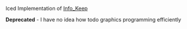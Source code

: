 Iced Implementation of [Info_Keep](https://github.com/Rdna123/Info_Keep/blob/main/info_keep_lib/README.md)

**Deprecated** -  I have no idea how todo graphics programming efficiently 